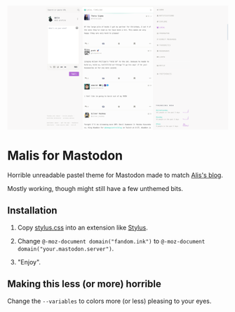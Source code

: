 ![Horrible.](https://raw.githubusercontent.com/alisinfinite/malis-fink/main/malis.png)

# Malis for Mastodon
Horrible unreadable pastel theme for Mastodon made to match [Alis's blog](https://alis.me).

Mostly working, though might still have a few unthemed bits.

## Installation

1. Copy [stylus.css](https://github.com/alisinfinite/malis-fink/blob/main/stylus.css) into an extension like [Stylus](https://addons.mozilla.org/en-US/firefox/addon/styl-us/).

2. Change `@-moz-document domain("fandom.ink")` to `@-moz-document domain("your.mastodon.server")`.

3. "Enjoy".

## Making this less (or more) horrible

Change the `--variables` to colors more (or less) pleasing to your eyes.
